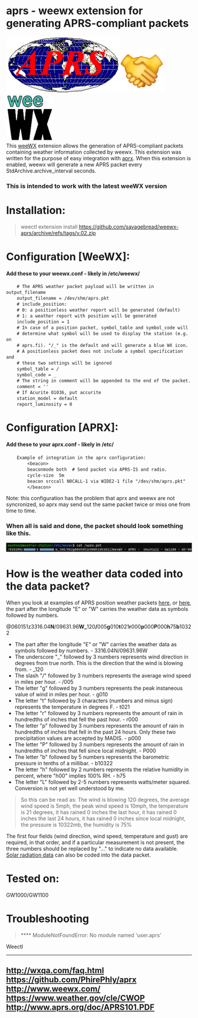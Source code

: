 # aprs - weewx extension for generating APRS-compliant packets
![alt text](img/aprs.png)![alt text](img/handshake.png)  ![alt text](img/weewx.jpg)  
This [weeWX](https://www.weewx.com/) extension allows the generation of APRS-compliant packets
containing weather information collected by weewx.
This extension was written for the purpose of easy integration with [aprx](http://thelifeofkenneth.com/aprx/).
When this extension is enabled, weewx will generate a new APRS packet every
StdArchive.archive_interval seconds.

### This is intended to work with the latest weeWX version

# Installation:
> weectl extension install https://github.com/savagebread/weewx-aprs/archive/refs/tags/v.02.zip

# Configuration [WeeWX]: 
#### Add these to your weewx.conf - likely in /etc/weewx/
        # The APRS weather packet payload will be written in output_filename
        output_filename = /dev/shm/aprs.pkt
        # include_position:
        # 0: a positionless weather report will be generated (default)
        # 1: a weather report with position will be generated
        include_position = 1
        # In case of a position packet, symbol_table and symbol_code will
        # determine what symbol will be used to display the station (e.g. on
        # aprs.fi). "/_" is the default and will generate a blue WX icon.
        # A positionless packet does not include a symbol specification and
        # these two settings will be ignored
        symbol_table = /
        symbol_code = _
        # The string in comment will be appended to the end of the packet.
        comment = ''
        # If Acurite 01036, put accurite
        station_model = default
        report_luminosity = 0

# Configuration  [APRX]:
#### Add these to your aprx.conf - likely in /etc/
        Example of integration in the aprx configuration:
            <beacon>
            beaconmode both  # Send packet via APRS-IS and radio.
            cycle-size  5m
            beacon srccall N0CALL-1 via WIDE2-1 file "/dev/shm/aprs.pkt"
            </beacon>

Note: this configuration has the problem that aprx and weewx are not
syncronized, so aprx may send out the same packet twice or miss one from time
to time.

### When all is said and done, the packet should look something like this.
![alt text](/img/image.png)

# How is the weather data coded into the data packet?  

When you look at examples of APRS position weather packets [here](http://wxqa.com/callsminmax/index_callsminmax.html), or [here](http://wxqa.com/activecwd/index_activecwd.html), the part after the longitude "E" or "W" carries the weather data as symbols followed by numbers.   


@060151z3316.04<b>N</b>/09631.96<b>W</b><b>_</b>120<b>/</b>005<b>g</b>010<b>t</b>021<b>r</b>000<b>p</b>000<b>P</b>000<b>h</b>75<b>b</b>10322
- The part after the longitude "E" or "W" carries the weather data as symbols followed by numbers. - 3316.04N/09631.96W
- The underscore "_" followed by 3 numbers represents wind direction in degrees from true north. This is the direction that the wind is blowing from. - _120
- The slash "/" followed by 3 numbers represents the average wind speed in miles per hour. - /005
- The letter "g" followed by 3 numbers represents the peak instaneous value of wind in miles per hour. - g010
- The letter "t" followed by 3 characters (numbers and minus sign) represents the temperature in degrees F. - t021
- The letter "r" followed by 3 numbers represents the amount of rain in hundredths of inches that fell the past hour. - r000
- The letter "p" followed by 3 numbers represents the amount of rain in hundredths of inches that fell in the past 24 hours. Only these two precipitation values are accepted by MADIS. - p000
- The letter "P" followed by 3 numbers represents the amount of rain in hundredths of inches that fell since local midnight. - P000
- The letter "b" followed by 5 numbers represents the barometric pressure in tenths of a millibar. - b10322 
- The letter "h" followed by 2 numbers represents the relative humidity in percent, where "h00" implies 100% RH. - h75
- The letter "L" followed by 2-5 numbers represents  watts/meter squared. Conversion is not yet well understood by me.
>So this can be read as: The wind is blowing 120 degrees, the average wind speed is 5mph, the peak wind speed is 10mph, the temperature is 21 degrees, it has rained 0 inches the last hour, it has rained 0 inches the last 24 hours, it has rained 0 inches since local midnight, the pressure is 10322mb, the humidity is 75%

The first four fields (wind direction, wind speed, temperature and gust) are required, in that order, and if a particular measurement is not present, the three numbers should be replaced by "..." to indicate no data available. [Solar radiation data](http://wxqa.com/lum_search.htm) can also be coded into the data packet.

# Tested on:
GW1000/GW1100

# Troubleshooting
> ****  ModuleNotFoundError: No module named 'user.aprs'  

Weectl 

---
http://wxqa.com/faq.html  
https://github.com/PhirePhly/aprx  
http://www.weewx.com/  
https://www.weather.gov/cle/CWOP  
http://www.aprs.org/doc/APRS101.PDF  
---